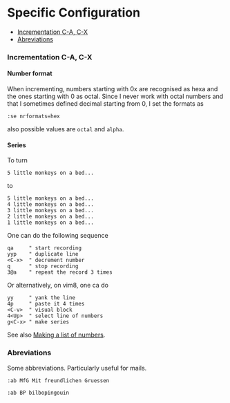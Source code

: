 # Specific Configuration


<!-- vim-markdown-toc GFM -->

* [Incrementation C-A, C-X](#incrementation-c-a-c-x)
* [Abreviations](#abreviations)

<!-- vim-markdown-toc -->

### Incrementation C-A, C-X

#### Number format

When incrementing, numbers starting with 0x are recognised as hexa and the ones starting with 0 as octal. Since I never work with octal numbers and that I sometimes defined decimal starting from 0, I set the formats as

```vim
:se nrformats=hex
```

also possible values are `octal` and `alpha`.

#### Series

To turn

```
5 little monkeys on a bed...
```

to

```
5 little monkeys on a bed...
4 little monkeys on a bed...
3 little monkeys on a bed...
2 little monkeys on a bed...
1 little monkeys on a bed...
```

One can do the following sequence

```vim
qa     " start recording
yyp    " duplicate line
<C-x>  " decrement number
q      " stop recording
3@a    " repeat the record 3 times
```

Or alternatively, on vim8, one ca do

```vim
yy     " yank the line
4p     " paste it 4 times
<C-v>  " visual block
4<Up>  " select line of numbers
g<C-x> " make series
```

See also [Making a list of numbers](https://vim.fandom.com/wiki/Making_a_list_of_numbers).


### Abreviations

Some abbreviations. Particularly useful for mails.

```vim
:ab MfG Mit freundlichen Gruessen

:ab BP bilbopingouin
```
